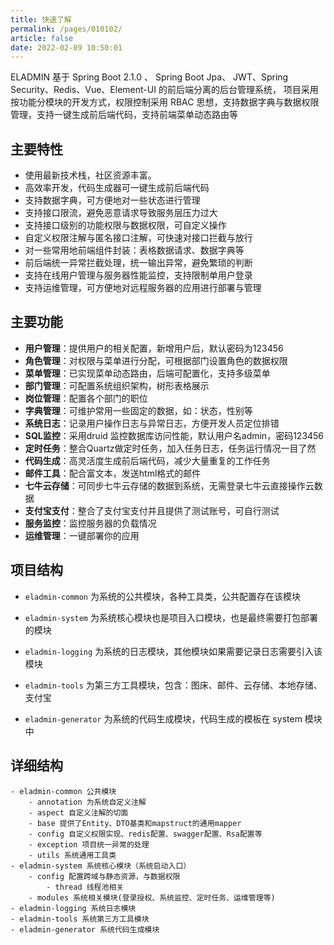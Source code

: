 ```yaml
---
title: 快速了解
permalink: /pages/010102/
article: false
date: 2022-02-09 10:50:01
---
```


ELADMIN 基于 Spring Boot 2.1.0 、 Spring Boot Jpa、 JWT、Spring Security、Redis、Vue、Element-UI 的前后端分离的后台管理系统，
项目采用按功能分模块的开发方式，权限控制采用 RBAC 思想，支持数据字典与数据权限管理，支持一键生成前后端代码，支持前端菜单动态路由等
## 主要特性
- 使用最新技术栈，社区资源丰富。
- 高效率开发，代码生成器可一键生成前后端代码
- 支持数据字典，可方便地对一些状态进行管理
- 支持接口限流，避免恶意请求导致服务层压力过大
- 支持接口级别的功能权限与数据权限，可自定义操作
- 自定义权限注解与匿名接口注解，可快速对接口拦截与放行
- 对一些常用地前端组件封装：表格数据请求、数据字典等
- 前后端统一异常拦截处理，统一输出异常，避免繁琐的判断
- 支持在线用户管理与服务器性能监控，支持限制单用户登录
- 支持运维管理，可方便地对远程服务器的应用进行部署与管理

## 主要功能
- **用户管理**：提供用户的相关配置，新增用户后，默认密码为123456
- **角色管理**：对权限与菜单进行分配，可根据部门设置角色的数据权限
- **菜单管理**：已实现菜单动态路由，后端可配置化，支持多级菜单
- **部门管理**：可配置系统组织架构，树形表格展示
- **岗位管理**：配置各个部门的职位
- **字典管理**：可维护常用一些固定的数据，如：状态，性别等
- **系统日志**：记录用户操作日志与异常日志，方便开发人员定位排错
- **SQL监控**：采用druid 监控数据库访问性能，默认用户名admin，密码123456
- **定时任务**：整合Quartz做定时任务，加入任务日志，任务运行情况一目了然
- **代码生成**：高灵活度生成前后端代码，减少大量重复的工作任务
- **邮件工具**：配合富文本，发送html格式的邮件
- **七牛云存储**：可同步七牛云存储的数据到系统，无需登录七牛云直接操作云数据
- **支付宝支付**：整合了支付宝支付并且提供了测试账号，可自行测试
- **服务监控**：监控服务器的负载情况
- **运维管理**：一键部署你的应用

## 项目结构

- `eladmin-common` 为系统的公共模块，各种工具类，公共配置存在该模块

- `eladmin-system` 为系统核心模块也是项目入口模块，也是最终需要打包部署的模块

- `eladmin-logging` 为系统的日志模块，其他模块如果需要记录日志需要引入该模块

- `eladmin-tools` 为第三方工具模块，包含：图床、邮件、云存储、本地存储、支付宝

- `eladmin-generator` 为系统的代码生成模块，代码生成的模板在 system 模块中

## 详细结构
```
- eladmin-common 公共模块
    - annotation 为系统自定义注解
    - aspect 自定义注解的切面
    - base 提供了Entity、DTO基类和mapstruct的通用mapper
    - config 自定义权限实现、redis配置、swagger配置、Rsa配置等
    - exception 项目统一异常的处理
    - utils 系统通用工具类
- eladmin-system 系统核心模块（系统启动入口）
	- config 配置跨域与静态资源，与数据权限
	    - thread 线程池相关
	- modules 系统相关模块(登录授权、系统监控、定时任务、运维管理等)
- eladmin-logging 系统日志模块
- eladmin-tools 系统第三方工具模块
- eladmin-generator 系统代码生成模块
```

<Vssue :title="$title" />
